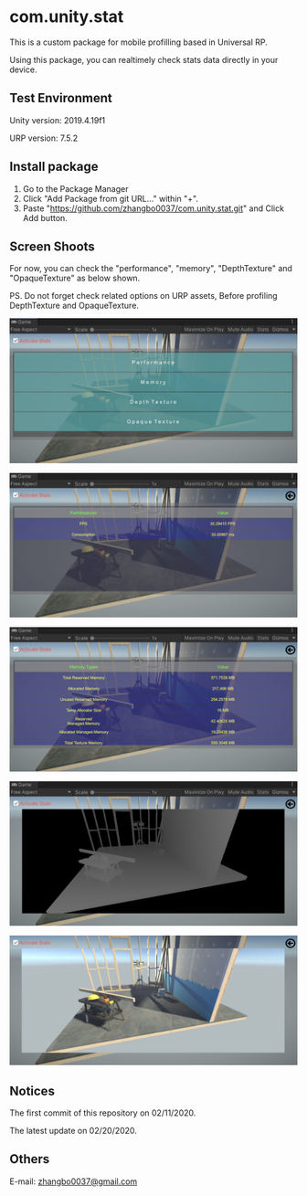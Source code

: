 # com.unity.stat

This is a custom package for mobile profilling based in Universal RP.

Using this package, you can realtimely check stats data directly in your device.


## Test Environment

Unity version: 2019.4.19f1

URP version: 7.5.2

## Install package

1. Go to the Package Manager 
2. Click "Add Package from git URL..." within "+".
3. Paste "https://github.com/zhangbo0037/com.unity.stat.git" and Click Add button.

## Screen Shoots
For now, you can check the "performance", "memory", "DepthTexture" and "OpaqueTexture" as below shown.

PS. Do not forget check related options on URP assets, Before profiling DepthTexture and OpaqueTexture.

![Alt text](https://github.com/zhangbo0037/com.unity.stat/blob/master/ReadmeImages/MainMenu.png?raw=true "Main Menu") 

![Alt text](https://github.com/zhangbo0037/com.unity.stat/blob/master/ReadmeImages/Performance.png?raw=true "Performance") 

![Alt text](https://github.com/zhangbo0037/com.unity.stat/blob/master/ReadmeImages/Memory.png?raw=true "Memory")

![Alt text](https://github.com/zhangbo0037/com.unity.stat/blob/master/ReadmeImages/DepthTexture.png?raw=true "Depth Texture") 

![Alt text](https://github.com/zhangbo0037/com.unity.stat/blob/master/ReadmeImages/OpaqueTexture.png?raw=true "OpaqueTexture")

## Notices
The first commit of this repository on 02/11/2020.

The latest update on 02/20/2020.

## Others
E-mail: zhangbo0037@gmail.com
